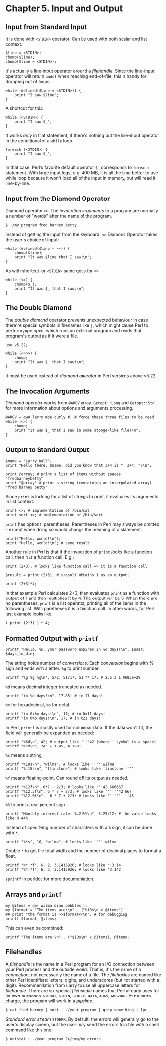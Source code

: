 Chapter 5. Input and Output
===========================
Input from Standard Input
-------------------------
It is done with `<STDIN>` operator. Can be used with both scalar and list context.
```
$line = <STDIN>;
chomp($line);
chomp($line = <STDIN>);
```
It's actually a line-input operator around a _filehandle_. Since the line-input operator will return `undef` when reaching end-of-file, this is handy for dropping out of loops:
```
while (defined($line = <STDIN>)) {
    print "I saw $line";
}
```
A shortcut for this:
```
while (<STDIN>) {
    print "I saw $_";
}
```
It works _only_ in that statement, if there's nothing but the line-input operator in the conditional of a `while` loop.
```
foreach (<STDIN>) {
    print "I saw $_";
}
```
In that case, Perl's favorite default operator `$_` corresponds to `foreach` statement.
With large input logs, e.g. 400 MB, it is all the time better to use while loop because it won't load all of the input in memory, but will read it line-by-line.

Input from the Diamond Operator
-------------------------------
Diamond operator `<>`. The _invocation arguments_ to a program are normally a number of "words" after the name of the program.
```
$ ./my_program fred barney betty
```
Instead of getting the input from the keyboard, `<>` Diamond Operator takes the user's choice of input:
```
while (defined($line = <>)) {
    chomp($line);
    print "It was $line that I saw!\n";
}
```
As with shortcut for `<STDIN>` same goes for `<>`
```
while (<>) {
    chomp($_);
    print "It was $_ that I saw.\n";
}
```

The Double Diamond
------------------
The _double diamond_ operator prevents unexpected behaviour in case there're special symbols in filenames like `|`, which might cause Perl to perform _pipe open_, which runs an external program and reads that program's output as if it were a file.
```
use v5.22;

while (<<>>) {
    chomp;
    print "It was $_ that I saw!\n";
}
```
It must be used instead of _diamond operator_ in Perl versions above v5.22.

The Invocation Arguments
------------------------
_Diamond operator_ works from `@ARGV` array.
`Getopt::Long` and `Getopt::Std` for more information about options and arguments processing.
```
@ARGV = qw# larry moe curly #; # force these three files to be read
while (<>) {
    chomp;
    print "It was $_ that I saw in some stooge-like file!\n";
}
```

Output to Standard Output
-------------------------
```
$name = "Larry Wall";
print "Hello there, $name, did you know that 3+4 is ", 3+4, "?\n";
```
```
print @array; # print a list of items without spaces. "fredbarneybetty"
print "@array" # print a string (containing an interpolated array) "fred barney betty"
```
Since `print` is looking for a list of strings to print, it evaluates its arguments in list context.
```
print <>; # implementation of /bin/cat
print sort <>; # implementation of /bin/sort
```
`print` has optional parentheses. Parentheses in Perl may always be omitted - except when doing so would change the meaning of a statement.
```
print("Hello, world!\n");
print "Hello, world!\n"; # same result
```
Another rule in Perl is that if the invocation of `print` _looks_ like a function call, then it _is_ a function call. E.g.:
```
print (2+3); # looks like function call => it is a function call
```
```
$result = print (2+3); # $result obtains 1 as an output;
```
```
print (2+3)*4;
```
In that example Perl calculates 2+3, then evaluates `print` as a function with output of 1 and then multiplies it by 4. The output will be 5.
When there are no parentheses, `print` is a list operator, printing all of the items in the following list. With paretheses it is a function call. In other words, for Perl last example looks like:
```
( print (2+3) ) * 4;
```

Formatted Output with `printf`
------------------------------
```
printf "Hello, %s; your password expires in %d days!\n", $user, $days_to_die;
```
The string holds number of _conversions_. Each _conversion_ begins with \% sign and ends with a letter.
`%g` to print number.
```
printf "%g %g %g\n", 5/2, 51/17, 51 ** 17; # 2.5 3 1.0683e+29
```
`%d` means decimal integer truncated as needed.
```
printf "in %d days!\n", 17.85; # in 17 days!
```
`%x` for hexadecimal, `%o` for octal.
```
printf "in 0x%x days!\n", 17; # in 0x11 days!
printf "in 0%o days!\n", 17; # in 021 days!
```
In Perl, `printf` is mostly used for columnar data. If the data won't fit, the field will generally be expanded as needed:
```
printf "%6d\n", 42; # output like ''''42 (where ' symbol is a space)
printf "%2d\n", 2e3 + 1.95; # 2001
```
`%s` means a string.
```
printf "%10s\n", "wilma"; # looks like '''''wilma
printf "%-15s\n", "flinstone"; # looks like flinstone'''''
```
`%f` means floating-point. Can round off its output as needed.
```
printf "%12f\n", 6*7 + 2/3; # looks like '''42.666667
printf "%12.3f\n", 6 * 7 + 2/3; # looks like ''''''42.667
printf "%12.0f\n",  6 * 7 + 2/3; # looks like ''''''''''43
```
`%%` to print a real percent sign
```
printf "Monthly interest rate: %.2f%%\n", 5.25/12; # the value looks like 0.44%
```
Instead of specifying number of characters with a `%` sign, it can be done with `*`.
```
printf "%*s", 10, "wilma"; # looks like '''''wilma
```
Double `*` to get the total width and the number of decimal places to format a float.
```
printf "%*.*f", 6, 2, 3.1415926; # looks like ''3.14
printf "%*.*f", 6, 3, 3.1415926; # looks like '3.142
```
`sprintf` in perldoc for more documentation.

Arrays and `printf`
-------------------
```
my @items = qw( wilma dino pebbles );
my $format = "The items are:\n" . ("%10s\n x @items");
## print "the format is >>$format<<\n"; # for debugging
printf $format, @items;
```
This can even be combined:
```
printf "The items are:\n" . ("$10s\n" x @items), @items;
```

Filehandles
-----------
A _filehandle_ is the name in a Perl program for an I/O connection between your Perl process and the outside world. That is, it's the name of a _connection_, not necessarily the name of a file.
The _filehanles_ are named like other Perl identifiers: letters, digits, and underscores (but not started with a digit). Recommendation from Larry to use all uppercase letters for _filehandle_.
There are six special _filehandle_ names that Perl already uses for its own purposes: `STDOUT`, `STDIN`, `STDERR`, `DATA`, `ARGV`, `ARGVOUT`.
At no extra charge, the program will work in a _pipeline_.
```
$ cat fred barney | sort | ./your_program | grep something | lpr
```
_Standard error stream_ `STDERR`. By default, the errors will generally go to the user's display screen, but the user may send the errors to a file with a shell command like this one:
```
$ netstat | ./your_program 2>/tmp/my_errors
```

